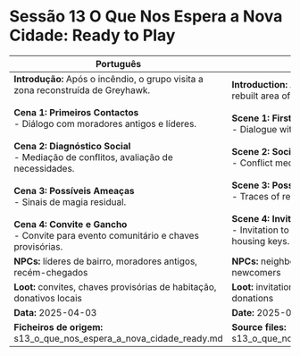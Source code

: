 # Sessão 13  O Que Nos Espera a Nova Cidade: Ready to Play

| Português | English |
|-----------|---------|
| **Introdução:** Após o incêndio, o grupo visita a zona reconstruída de Greyhawk.<br><br>**Cena 1: Primeiros Contactos**<br>- Diálogo com moradores antigos e líderes.<br><br>**Cena 2: Diagnóstico Social**<br>- Mediação de conflitos, avaliação de necessidades.<br><br>**Cena 3: Possíveis Ameaças**<br>- Sinais de magia residual.<br><br>**Cena 4: Convite e Gancho**<br>- Convite para evento comunitário e chaves provisórias.<br> | **Introduction:** After the fire, the group visits the rebuilt area of Greyhawk.<br><br>**Scene 1: First Contacts**<br>- Dialogue with longtime residents and leaders.<br><br>**Scene 2: Social Assessment**<br>- Conflict mediation, needs assessment.<br><br>**Scene 3: Possible Threats**<br>- Traces of residual magic.<br><br>**Scene 4: Invitation & Hook**<br>- Invitation to community event and provisional housing keys.<br> |
| **NPCs:** líderes de bairro, moradores antigos, recém-chegados | **NPCs:** neighborhood leaders, longtime residents, newcomers |
| **Loot:** convites, chaves provisórias de habitação, donativos locais | **Loot:** invitations, provisional housing keys, local donations |
| **Data:** 2025-04-03 | **Date:** 2025-04-03 |
| **Ficheiros de origem:** s13_o_que_nos_espera_a_nova_cidade_ready.md | **Source files:** s13_o_que_nos_espera_a_nova_cidade_ready.md |


















